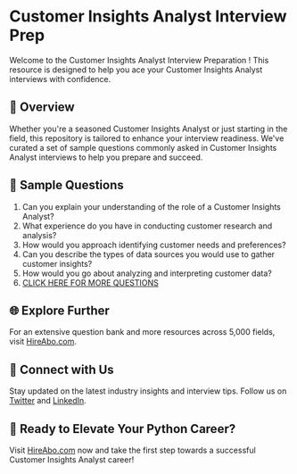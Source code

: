 # Customer Insights Analyst Interview Prep

Welcome to the Customer Insights Analyst Interview Preparation ! This resource is designed to help you ace your Customer Insights Analyst interviews with confidence.

## 🚀 Overview

Whether you're a seasoned Customer Insights Analyst or just starting in the field, this repository is tailored to enhance your interview readiness. We've curated a set of sample questions commonly asked in Customer Insights Analyst interviews to help you prepare and succeed.

## 📝 Sample Questions

1. Can you explain your understanding of the role of a Customer Insights Analyst?
2. What experience do you have in conducting customer research and analysis?
3. How would you approach identifying customer needs and preferences?
4. Can you describe the types of data sources you would use to gather customer insights?
5. How would you go about analyzing and interpreting customer data?
6. [CLICK HERE FOR MORE QUESTIONS](https://hireabo.com/job/1_0_33/Customer%20Insights%20Analyst)

## 🌐 Explore Further

For an extensive question bank and more resources across 5,000 fields, visit [HireAbo.com](https://www.hireabo.com).

## 📱 Connect with Us

Stay updated on the latest industry insights and interview tips. Follow us on [Twitter](https://twitter.com/hireabo) and [LinkedIn](https://www.linkedin.com/in/hire-abo-3609972a8/).

## 🚀 Ready to Elevate Your Python Career?

Visit [HireAbo.com](https://www.hireabo.com) now and take the first step towards a successful Customer Insights Analyst career!